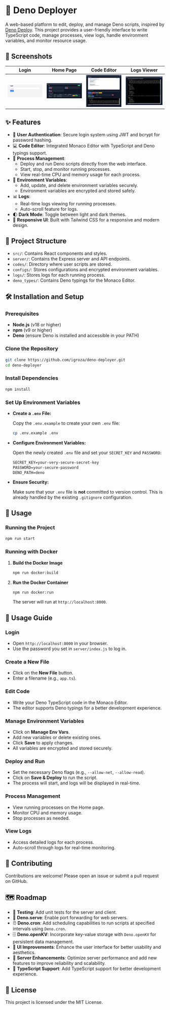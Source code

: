 # 🦕 Deno Deployer

A web-based platform to edit, deploy, and manage Deno scripts, inspired by [Deno Deploy](https://deno.com/deploy). This project provides a user-friendly interface to write TypeScript code, manage processes, view logs, handle environment variables, and monitor resource usage.

## 📸 Screenshots

| Login | Home Page | Code Editor | Logs Viewer |
|-------|-----------|-------------|-------------|
| <img src="screenshots/login.png" alt="Login" width="200px" /> | <img src="screenshots/home_page.png" alt="Home Page" width="200px" /> | <img src="screenshots/code_editor.png" alt="Code Editor" width="200px" /> | <img src="screenshots/logs.png" alt="Logs" width="200px" /> |

## ✨ Features

- 🔐 **User Authentication**: Secure login system using JWT and bcrypt for password hashing.
- 💻 **Code Editor**: Integrated Monaco Editor with TypeScript and Deno typings support.
- 🚀 **Process Management**:
  - Deploy and run Deno scripts directly from the web interface.
  - Start, stop, and monitor running processes.
  - View real-time CPU and memory usage for each process.
- 🔧 **Environment Variables**:
  - Add, update, and delete environment variables securely.
  - Environment variables are encrypted and stored safely.
- 📊 **Logs**:
  - Real-time logs viewing for running processes.
  - Auto-scroll feature for logs.
- 🌓 **Dark Mode**: Toggle between light and dark themes.
- 📱 **Responsive UI**: Built with Tailwind CSS for a responsive and modern design.

## 📁 Project Structure

- `src/`: Contains React components and styles.
- `server/`: Contains the Express server and API endpoints.
- `codes/`: Directory where user scripts are stored.
- `configs/`: Stores configurations and encrypted environment variables.
- `logs/`: Stores logs for each running process.
- `deno_types/`: Contains Deno typings for the Monaco Editor.

## 🛠️ Installation and Setup

### Prerequisites

- **Node.js** (v18 or higher)
- **npm** (v9 or higher)
- **Deno** (ensure Deno is installed and accessible in your PATH)

### Clone the Repository

```bash
git clone https://github.com/igroza/deno-deployer.git
cd deno-deployer
```

### Install Dependencies

```bash
npm install
```

### Set Up Environment Variables

- **Create a `.env` File:**
  
  Copy the `.env.example` to create your own `.env` file:
  
  ```bash
  cp .env.example .env
  ```

- **Configure Environment Variables:**
  
  Open the newly created `.env` file and set your `SECRET_KEY` and `PASSWORD`:
  
  ```env
  SECRET_KEY=your-very-secure-secret-key
  PASSWORD=your-secure-password
  DENO_PATH=deno
  ```

- **Ensure Security:**
  
  Make sure that your `.env` file is **not** committed to version control. This is already handled by the existing `.gitignore` configuration.

## 🚀 Usage

### Running the Project

```bash
npm run start
```

### Running with Docker

1. **Build the Docker Image**

   ```bash
   npm run docker:build
   ```

2. **Run the Docker Container**

   ```bash
   npm run docker:run
   ```

   The server will run at `http://localhost:8000`.

## 📝 Usage Guide

### Login

- Open `http://localhost:8000` in your browser.
- Use the password you set in `server/index.js` to log in.

### Create a New File

- Click on the **New File** button.
- Enter a filename (e.g., `app.ts`).

### Edit Code

- Write your Deno TypeScript code in the Monaco Editor.
- The editor supports Deno typings for a better development experience.

### Manage Environment Variables

- Click on **Manage Env Vars**.
- Add new variables or delete existing ones.
- Click **Save** to apply changes.
- All variables are encrypted and stored securely.

### Deploy and Run

- Set the necessary Deno flags (e.g., `--allow-net`, `--allow-read`).
- Click on **Save & Deploy** to run the script.
- The process will start, and logs will be displayed in real-time.

### Process Management

- View running processes on the Home page.
- Monitor CPU and memory usage.
- Stop processes as needed.

### View Logs

- Access detailed logs for each process.
- Auto-scroll through logs for real-time monitoring.

## 🤝 Contributing

Contributions are welcome! Please open an issue or submit a pull request on GitHub.

## 🗺️ Roadmap

- 🧪 **Testing**: Add unit tests for the server and client.
- 🔧 **Deno.serve**: Enable port forwarding for web servers.
- ⏰ **Deno.cron**: Add scheduling capabilities to run scripts at specified intervals using `Deno.cron`.
- 🗄️ **Deno.openKV**: Incorporate key-value storage with `Deno.openKV` for persistent data management.
- 🎨 **UI Improvements**: Enhance the user interface for better usability and aesthetics.
- 🚀 **Server Enhancements**: Optimize server performance and add new features to improve reliability and scalability.
- 📄 **TypeScript Support**: Add TypeScript support for better development experience.

## 📄 License

This project is licensed under the MIT License.